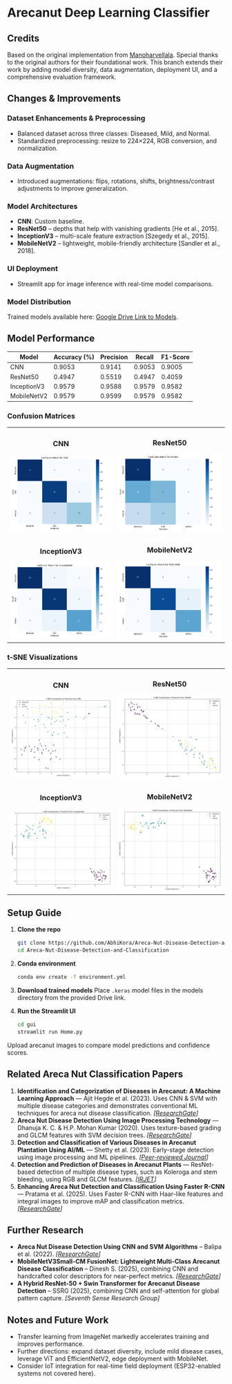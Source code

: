 # Arecanut Deep Learning Classifier

## Credits
Based on the original implementation from [Manoharvellala](https://github.com/manoharvellala/ArecaNutImageProcessing). Special thanks to the original authors for their foundational work. This branch extends their work by adding model diversity, data augmentation, deployment UI, and a comprehensive evaluation framework.

## Changes & Improvements

### Dataset Enhancements & Preprocessing
- Balanced dataset across three classes: Diseased, Mild, and Normal.
- Standardized preprocessing: resize to 224×224, RGB conversion, and normalization.

### Data Augmentation
- Introduced augmentations: flips, rotations, shifts, brightness/contrast adjustments to improve generalization.

### Model Architectures
- **CNN**: Custom baseline.
- **ResNet50** – depths that help with vanishing gradients [He et al., 2015].
- **InceptionV3** – multi-scale feature extraction [Szegedy et al., 2015].
- **MobileNetV2** – lightweight, mobile-friendly architecture [Sandler et al., 2018].

### UI Deployment
- Streamlit app for image inference with real-time model comparisons.

### Model Distribution
Trained models available here: [Google Drive Link to Models](https://drive.google.com/drive/folders/14VsIUp9biiiqtkkPYADELhYfsB1Q6WYz?usp=drive_link).


## Model Performance

| Model       | Accuracy (%) | Precision | Recall | F1-Score |
|-------------|--------------|-----------|--------|----------|
| CNN         | 0.9053       | 0.9141    | 0.9053 | 0.9005   |
| ResNet50    | 0.4947       | 0.5519    | 0.4947 | 0.4059   |
| InceptionV3 | 0.9579       | 0.9588    | 0.9579 | 0.9582   |
| MobileNetV2 | 0.9579       | 0.9599    | 0.9579 | 0.9582   |

### Confusion Matrices
<table>
  <tr>
    <td align="center">
      <h3>CNN</h3>
      <img src="images/confusion_matrices/CNN_confusion_matrix.png" alt="CNN confusion matrix" width="100%"/>
    </td>
    <td align="center">
      <h3>ResNet50</h3>
      <img src="images/confusion_matrices/ResNet_confusion_matrix.png" alt="ResNet50 confusion matrix" width="100%"/>
    </td>
  </tr>
  <tr>
    <td align="center">
      <h3>InceptionV3</h3>
      <img src="images/confusion_matrices/InceptionNet_confusion_matrix.png" alt="InceptionV3 confusion matrix" width="100%"/>
    </td>
    <td align="center">
      <h3>MobileNetV2</h3>
      <img src="images/confusion_matrices/MobileNet_confusion_matrix.png" alt="MobileNetV2 confusion matrix" width="100%"/>
    </td>
  </tr>
</table>

### t-SNE Visualizations
<table>
  <tr>
    <td align="center">
      <h3>CNN</h3>
      <img src="images/tsne_plots/CNN_tsne_plot.png" alt="CNN tsne Plot" width="100%"/>
    </td>
    <td align="center">
      <h3>ResNet50</h3>
      <img src="images/tsne_plots/ResNet_tsne_plot.png" alt="ResNet50 tsne Plot" width="100%"/>
    </td>
  </tr>
  <tr>
    <td align="center">
      <h3>InceptionV3</h3>
      <img src="images/tsne_plots/InceptionNet_tsne_plot.png" alt="InceptionV3 tsne Plot" width="100%"/>
    </td>
    <td align="center">
      <h3>MobileNetV2</h3>
      <img src="images/tsne_plots/MobileNet_tsne_plot.png" alt="MobileNetV2 tsne Plot" width="100%"/>
    </td>
  </tr>
</table>

## Setup Guide

1. **Clone the repo**
   ```bash
   git clone https://github.com/AbhiKora/Areca-Nut-Disease-Detection-and-Classification.git
   cd Areca-Nut-Disease-Detection-and-Classification
   ```

2. **Conda environment**
   ```bash
   conda env create -f environment.yml
   ```

4. **Download trained models**
   Place `.keras` model files in the models directory from the provided Drive link.

5. **Run the Streamlit UI**
   ```bash
   cd gui
   streamlit run Home.py
   ```

Upload arecanut images to compare model predictions and confidence scores.

## Related Areca Nut Classification Papers
1. **Identification and Categorization of Diseases in Arecanut: A Machine Learning Approach** — Ajit Hegde et al. (2023). Uses CNN & SVM with multiple disease categories and demonstrates conventional ML techniques for areca nut disease classification. *[[ResearchGate](https://ijeecs.iaescore.com/index.php/IJEECS/article/viewFile/32456/17593)]*
2. **Areca Nut Disease Detection Using Image Processing Technology** — Dhanuja K. C. & H.P. Mohan Kumar (2020). Uses texture-based grading and GLCM features with SVM decision trees. *[[ResearchGate](https://www.jetir.org/papers/JETIR2305257.pdf)]*
3. **Detection and Classification of Various Diseases in Arecanut Plantation Using AI/ML** — Shetty et al. (2023). Early-stage detection using image processing and ML pipelines. *[[Peer-reviewed Journal](https://ijarcce.com/wp-content/uploads/2023/05/IJARCCE.2023.125134.pdf)]*
4. **Detection and Prediction of Diseases in Arecanut Plants** — ResNet-based detection of multiple disease types, such as Koleroga and stem bleeding, using RGB and GLCM features. *[[IRJET](https://www.irjet.net/archives/V11/i5/IRJET-V11I572.pdf)]*
5. **Enhancing Areca Nut Detection and Classification Using Faster R-CNN** — Pratama et al. (2025). Uses Faster R-CNN with Haar-like features and integral images to improve mAP and classification metrics. *[[ResearchGate](https://doaj.org/article/49eb75b1fa3946beb777b616a5095812)]*

## Further Research
- **Areca Nut Disease Detection Using CNN and SVM Algorithms** – Balipa et al. (2022). *[[ResearchGate](https://www.researchgate.net/publication/369283554_Arecanut_Disease_Detection_Using_CNN_and_SVM_Algorithms)]*
- **MobileNetV3Small-CM FusionNet: Lightweight Multi-Class Arecanut Disease Classification** – Dinesh S. (2025), combining CNN and handcrafted color descriptors for near-perfect metrics. *[[ResearchGate](https://www.researchgate.net/publication/392174574_MobileNetV3Small-CM_FusionNet_A_Lightweight_Deep_Learning_Framework_for_Multi-Class_Arecanut_Disease_Classification_Using_Feature_Fusion)]*
- **A Hybrid ResNet-50 + Swin Transformer for Arecanut Disease Detection** – SSRG (2025), combining CNN and self-attention for global pattern capture. *[Seventh Sense Research Group]*

## Notes and Future Work
- Transfer learning from ImageNet markedly accelerates training and improves performance.
- Further directions: expand dataset diversity, include mild disease cases, leverage ViT and EfficientNetV2, edge deployment with MobileNet.
- Consider IoT integration for real-time field deployment (ESP32-enabled systems not covered here).
